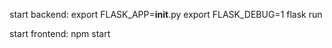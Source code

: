start backend: 
    export FLASK_APP=__init__.py
    export FLASK_DEBUG=1
    flask run

start frontend:
    npm start
